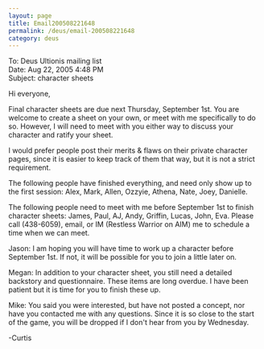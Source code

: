 ```yaml
---
layout: page
title: Email200508221648
permalink: /deus/email-200508221648
category: deus
---
```

To: Deus Ultionis mailing list
<br>Date: Aug 22, 2005 4:48 PM
<br>Subject: character sheets

Hi everyone,

Final character sheets are due next Thursday, September 1st. You are
welcome to create a sheet on your own, or meet with me specifically to
do so. However, I will need to meet with you either way to discuss
your character and ratify your sheet.

I would prefer people post their merits &amp; flaws on their private
character pages, since it is easier to keep track of them that way,
but it is not a strict requirement.

The following people have finished everything, and need only show up
to the first session: Alex, Mark, Allen, Ozzyie, Athena, Nate, Joey,
Danielle.

The following people need to meet with me before September 1st to
finish character sheets: James, Paul, AJ, Andy, Griffin, Lucas, John,
Eva. Please call (438-6059), email, or IM (Restless Warrior on AIM) me
to schedule a time when we can meet.

Jason: I am hoping you will have time to work up a character before
September 1st. If not, it will be possible for you to join a little
later on.

Megan: In addition to your character sheet, you still need a detailed
backstory and questionnaire. These items are long overdue. I have been
patient but it is time for you to finish these up.

Mike: You said you were interested, but have not posted a concept, nor
have you contacted me with any questions. Since it is so close to the
start of the game, you will be dropped if I don't hear from you by
Wednesday.

-Curtis
